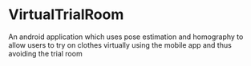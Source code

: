 # VirtualTrialRoom

An android application which uses pose estimation and homography to allow users to try on clothes virtually using the mobile app and thus avoiding the trial room

